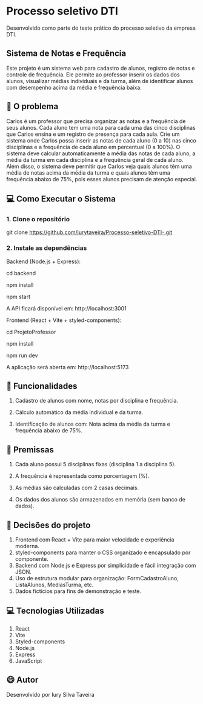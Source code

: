 # Processo seletivo DTI
Desenvolvido como parte do teste prático do processo seletivo da empresa DTI.
##  Sistema de Notas e Frequência
Este projeto é um sistema web para cadastro de alunos, registro de notas e controle de frequência. Ele permite ao professor inserir os dados dos alunos, visualizar médias individuais e da turma, além de identificar alunos com desempenho acima da média e frequência baixa.

## 📌 O problema
Carlos é um professor que precisa organizar as notas e a frequência de seus alunos. Cada aluno tem uma nota para cada uma das cinco disciplinas que Carlos ensina e um registro de presença para cada aula. Crie um sistema onde Carlos possa inserir as notas
de cada aluno (0 a 10) nas cinco disciplinas e a frequência de cada aluno em percentual (0 a 100%). O sistema deve calcular automaticamente a média das notas de cada aluno, a média da turma em cada disciplina e a frequência geral de cada aluno. Além disso, o sistema deve permitir que Carlos veja quais alunos têm uma média de notas acima da média da turma e quais alunos têm uma frequência abaixo de 75%, pois esses alunos precisam de atenção especial.

## 💻 Como Executar o Sistema
### 1. Clone o repositório
git clone https://github.com/iurytaveira/Processo-seletivo-DTI-.git
### 2. Instale as dependências
Backend (Node.js + Express):

cd backend

npm install

npm start

A API ficará disponível em: http://localhost:3001

Frontend (React + Vite + styled-components):

cd ProjetoProfessor

npm install

npm run dev

A aplicação será aberta em: http://localhost:5173

## 🚀 Funcionalidades
1) Cadastro de alunos com nome, notas por disciplina e frequência.

2) Cálculo automático da média individual e da turma.

3) Identificação de alunos com: Nota acima da média da turma e frequência abaixo de 75%.


## 📝 Premissas 
1) Cada aluno possui 5 disciplinas fixas (disciplina 1 a disciplina 5).

2) A frequência é representada como porcentagem (%).

3) As médias são calculadas com 2 casas decimais.

4) Os dados dos alunos são armazenados em memória (sem banco de dados).

## 🧠 Decisões do projeto 
1) Frontend com React + Vite para maior velocidade e experiência moderna.
2) styled-components para manter o CSS organizado e encapsulado por componente.
3) Backend com Node.js e Express por simplicidade e fácil integração com JSON.
4) Uso de estrutura modular para organização:
FormCadastroAluno, ListaAlunos, MediasTurma, etc.
5) Dados fictícios para fins de demonstração e teste.

## 💻 Tecnologias Utilizadas
1. React
2. Vite
3. Styled-components
4. Node.js
5. Express
6. JavaScript

## 😄 Autor 
Desenvolvido por Iury Silva Taveira
